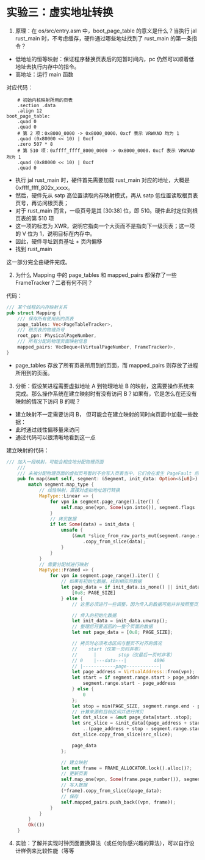 # 实验三：虚实地址转换

1. 原理：在 os/src/entry.asm 中，boot_page_table 的意义是什么？当执行 jal rust_main 时，不考虑缓存，硬件通过哪些地址找到了 rust_main 的第一条指令？

- 低地址的恒等映射：保证程序替换页表后的短暂时间内，pc 仍然可以顺着低地址去执行内存中的指令。
- 高地址：运行 main 函数

对应代码：

```
    # 初始内核映射所用的页表
    .section .data
    .align 12
boot_page_table:
    .quad 0
    .quad 0
    # 第 2 项：0x8000_0000 -> 0x8000_0000，0xcf 表示 VRWXAD 均为 1
    .quad (0x80000 << 10) | 0xcf
    .zero 507 * 8
    # 第 510 项：0xffff_ffff_8000_0000 -> 0x8000_0000，0xcf 表示 VRWXAD 均为 1
    .quad (0x80000 << 10) | 0xcf
    .quad 0
```

- 执行 jal rust_main 时，硬件首先需要加载 rust_main 对应的地址，大概是 0xffff_ffff_802x_xxxx。
- 然后，硬件先从 satp 高位置读取内存映射模式，再从 satp 低位置读取根页表页号，再访问根页表；
- 对于 rust_main 而言，一级页号是其 [30:38] 位，即 510。硬件此时定位到根页表的第 510 项
- 这一项的标志为 XWR，说明它指向一个大页而不是指向下一级页表；这一项的 V 位为 1，说明目标在内存中。
- 因此，硬件寻址到页基址 + 页内偏移
- 找到 rust_main

这一部分完全由硬件完成。

2. 为什么 Mapping 中的 page_tables 和 mapped_pairs 都保存了一些 FrameTracker？二者有何不同？

代码：

```rs
/// 某个线程的内存映射关系
pub struct Mapping {
    /// 保存所有使用到的页表
    page_tables: Vec<PageTableTracker>,
    /// 根页表的物理页号
    root_ppn: PhysicalPageNumber,
    /// 所有分配的物理页面映射信息
    mapped_pairs: VecDeque<(VirtualPageNumber, FrameTracker)>,
}
```
- page_tables 存放了所有页表所用到的页面，而 mapped_pairs 则存放了进程所用到的页面。 
  

3. 分析：假设某进程需要虚拟地址 A 到物理地址 B 的映射，这需要操作系统来完成。那么操作系统在建立映射时有没有访问 B？如果有，它是怎么在还没有映射的情况下访问 B 的呢？

- 建立映射不一定需要访问 B， 但可能会在建立映射的同时向页面中加载一些数据：
- 此时通过线性偏移量来访问
- 通过代码可以很清晰地看到这一点

建立映射的代码：

```rs
/// 加入一段映射，可能会相应地分配物理页面
    ///
    /// 未被分配物理页面的虚拟页号暂时不会写入页表当中，它们会在发生 PageFault 后再建立页表项。
    pub fn map(&mut self, segment: &Segment, init_data: Option<&[u8]>) -> MemoryResult<()> {
        match segment.map_type {
            // 线性映射，直接对虚拟地址进行转换
            MapType::Linear => {
                for vpn in segment.page_range().iter() {
                    self.map_one(vpn, Some(vpn.into()), segment.flags | Flags::VALID)?;
                }
                // 拷贝数据
                if let Some(data) = init_data {
                    unsafe {
                        (&mut *slice_from_raw_parts_mut(segment.range.start.deref(), data.len()))
                            .copy_from_slice(data);
                    }
                }
            }
            // 需要分配帧进行映射
            MapType::Framed => {
                for vpn in segment.page_range().iter() {
                    // 如果有初始化数据，找到相应的数据
                    let page_data = if init_data.is_none() || init_data.unwrap().is_empty() {
                        [0u8; PAGE_SIZE]
                    } else {
                        // 这里必须进行一些调整，因为传入的数据可能并非按照整页对齐

                        // 传入的初始化数据
                        let init_data = init_data.unwrap();
                        // 整理后将要返回的一整个页面的数据
                        let mut page_data = [0u8; PAGE_SIZE];

                        // 拷贝时必须考虑区间与整页不对齐的情况
                        //    start（仅第一页时非零）
                        //      |        stop（仅最后一页时非零）
                        // 0    |---data---|          4096
                        // |------------page------------|
                        let page_address = VirtualAddress::from(vpn);
                        let start = if segment.range.start > page_address {
                            segment.range.start - page_address
                        } else {
                            0
                        };
                        let stop = min(PAGE_SIZE, segment.range.end - page_address);
                        // 计算来源和目标区间并进行拷贝
                        let dst_slice = &mut page_data[start..stop];
                        let src_slice = &init_data[(page_address + start - segment.range.start)
                            ..(page_address + stop - segment.range.start)];
                        dst_slice.copy_from_slice(src_slice);

                        page_data
                    };

                    // 建立映射
                    let mut frame = FRAME_ALLOCATOR.lock().alloc()?;
                    // 更新页表
                    self.map_one(vpn, Some(frame.page_number()), segment.flags)?;
                    // 写入数据
                    (*frame).copy_from_slice(&page_data);
                    // 保存
                    self.mapped_pairs.push_back((vpn, frame));
                }
            }
        }
        Ok(())
    }

```

4. 实验：了解并实现时钟页面置换算法（或任何你感兴趣的算法），可以自行设计样例来比较性能（等等